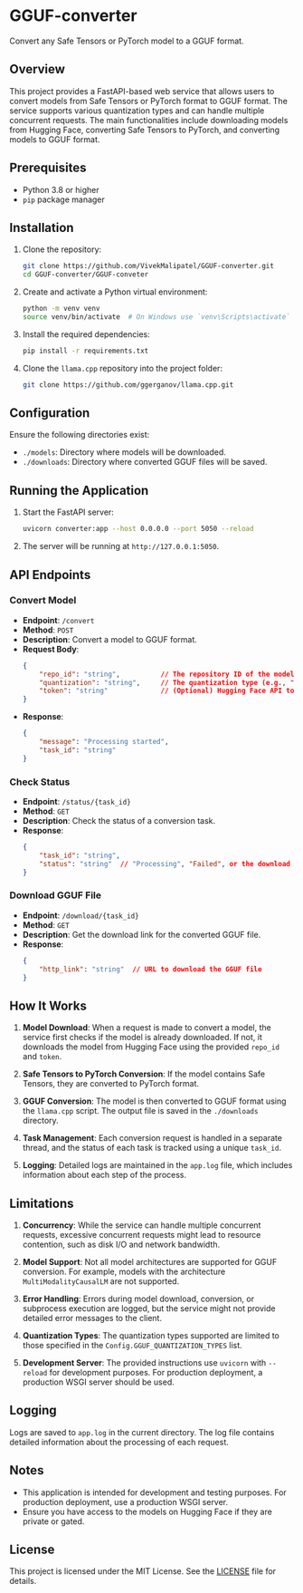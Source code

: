 # GGUF-converter

Convert any Safe Tensors or PyTorch model to a GGUF format.

## Overview

This project provides a FastAPI-based web service that allows users to convert models from Safe Tensors or PyTorch format to GGUF format. The service supports various quantization types and can handle multiple concurrent requests. The main functionalities include downloading models from Hugging Face, converting Safe Tensors to PyTorch, and converting models to GGUF format.

## Prerequisites

- Python 3.8 or higher
- `pip` package manager

## Installation

1. Clone the repository:

    ```sh
    git clone https://github.com/VivekMalipatel/GGUF-converter.git
    cd GGUF-converter/GGUF-conveter
    ```

2. Create and activate a Python virtual environment:

    ```sh
    python -m venv venv
    source venv/bin/activate  # On Windows use `venv\Scripts\activate`
    ```

3. Install the required dependencies:

    ```sh
    pip install -r requirements.txt
    ```

4. Clone the `llama.cpp` repository into the project folder:

    ```sh
    git clone https://github.com/ggerganov/llama.cpp.git
    ```

## Configuration

Ensure the following directories exist:

- `./models`: Directory where models will be downloaded.
- `./downloads`: Directory where converted GGUF files will be saved.

## Running the Application

1. Start the FastAPI server:

    ```sh
    uvicorn converter:app --host 0.0.0.0 --port 5050 --reload
    ```

2. The server will be running at `http://127.0.0.1:5050`.

## API Endpoints

### Convert Model

- **Endpoint**: `/convert`
- **Method**: `POST`
- **Description**: Convert a model to GGUF format.
- **Request Body**:
    ```json
    {
        "repo_id": "string",          // The repository ID of the model on Hugging Face
        "quantization": "string",     // The quantization type (e.g., "F32", "F16", "Q8_0")
        "token": "string"             // (Optional) Hugging Face API token for private models
    }
    ```
- **Response**:
    ```json
    {
        "message": "Processing started",
        "task_id": "string"
    }
    ```

### Check Status

- **Endpoint**: `/status/{task_id}`
- **Method**: `GET`
- **Description**: Check the status of a conversion task.
- **Response**:
    ```json
    {
        "task_id": "string",
        "status": "string"  // "Processing", "Failed", or the download URL
    }
    ```

### Download GGUF File

- **Endpoint**: `/download/{task_id}`
- **Method**: `GET`
- **Description**: Get the download link for the converted GGUF file.
- **Response**:
    ```json
    {
        "http_link": "string"  // URL to download the GGUF file
    }
    ```

## How It Works

1. **Model Download**: When a request is made to convert a model, the service first checks if the model is already downloaded. If not, it downloads the model from Hugging Face using the provided `repo_id` and `token`.

2. **Safe Tensors to PyTorch Conversion**: If the model contains Safe Tensors, they are converted to PyTorch format.

3. **GGUF Conversion**: The model is then converted to GGUF format using the `llama.cpp` script. The output file is saved in the `./downloads` directory.

4. **Task Management**: Each conversion request is handled in a separate thread, and the status of each task is tracked using a unique `task_id`.

5. **Logging**: Detailed logs are maintained in the `app.log` file, which includes information about each step of the process.

## Limitations

1. **Concurrency**: While the service can handle multiple concurrent requests, excessive concurrent requests might lead to resource contention, such as disk I/O and network bandwidth.

2. **Model Support**: Not all model architectures are supported for GGUF conversion. For example, models with the architecture `MultiModalityCausalLM` are not supported.

3. **Error Handling**: Errors during model download, conversion, or subprocess execution are logged, but the service might not provide detailed error messages to the client.

4. **Quantization Types**: The quantization types supported are limited to those specified in the `Config.GGUF_QUANTIZATION_TYPES` list.

5. **Development Server**: The provided instructions use `uvicorn` with `--reload` for development purposes. For production deployment, a production WSGI server should be used.

## Logging

Logs are saved to `app.log` in the current directory. The log file contains detailed information about the processing of each request.

## Notes

- This application is intended for development and testing purposes. For production deployment, use a production WSGI server.
- Ensure you have access to the models on Hugging Face if they are private or gated.

## License

This project is licensed under the MIT License. See the [LICENSE](LICENSE) file for details.
